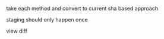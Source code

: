 take each method and convert to current sha based approach

staging should only happen once


view diff
